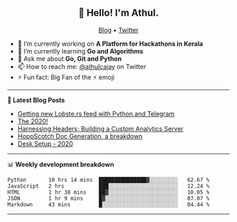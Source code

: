 <h2 align="center">👋 Hello! I'm Athul.</h2>
<p align="center">
  <a href="https://blog.athulcyriac.xyz">Blog</a> •
  <a href="https://twitter.com/athulcajay">Twitter</a>
</p>


- 🔭 I’m currently working on **A Platform for Hackathons in Kerala**
- 🌱 I’m currently learning **Go and Algorithms**
- 💬 Ask me about **Go, Git and Python**
- 📫 How to reach me: [@athulcajay](https://twitter.com/athulcajay) on Twitter
- ⚡ Fun fact: Big Fan of the :zap: emoji

-------

**📝 Latest Blog Posts**

<!-- BLOG-POST-LIST:START -->
- [Getting new Lobste.rs feed with Python and Telegram](https://blog.athulcyriac.xyz/lobsters_feed/)
- [The 2020!](https://blog.athulcyriac.xyz/2020/)
- [Harnessing Headers; Building a Custom Analytics Server](https://blog.athulcyriac.xyz/analytics_from_scratch/)
- [HoppScotch Doc Generation, a breakdown](https://blog.athulcyriac.xyz/hopp-gen/)
- [Desk Setup - 2020](https://blog.athulcyriac.xyz/desk-2020/)
<!-- BLOG-POST-LIST:END -->

-------

📊 **Weekly development breakdown**
<!--START_SECTION:waka-->
```text
Python       10 hrs 14 mins  ███████████████▓░░░░░░░░░   62.67 % 
JavaScript   2 hrs           ███░░░░░░░░░░░░░░░░░░░░░░   12.24 % 
HTML         1 hr 38 mins    ██▓░░░░░░░░░░░░░░░░░░░░░░   10.05 % 
JSON         1 hr 9 mins     █▓░░░░░░░░░░░░░░░░░░░░░░░   07.07 % 
Markdown     43 mins         █░░░░░░░░░░░░░░░░░░░░░░░░   04.44 % 
```
<!--END_SECTION:waka-->

-------
